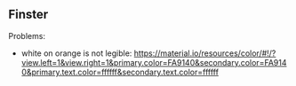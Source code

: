 ## Finster

Problems:

- white on orange is not legible: https://material.io/resources/color/#!/?view.left=1&view.right=1&primary.color=FA9140&secondary.color=FA9140&primary.text.color=ffffff&secondary.text.color=ffffff
